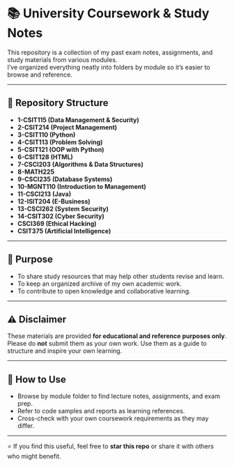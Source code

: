 # 📚 University Coursework & Study Notes

This repository is a collection of my past exam notes, assignments, and study materials from various modules.  
I’ve organized everything neatly into folders by module so it’s easier to browse and reference.

---

## 📂 Repository Structure

- **1-CSIT115 (Data Management & Security)**
- **2-CSIT214 (Project Management)**
- **3-CSIT110 (Python)**
- **4-CSIT113 (Problem Solving)**
- **5-CSIT121 (OOP with Python)**
- **6-CSIT128 (HTML)**
- **7-CSCI203 (Algorithms & Data Structures)**
- **8-MATH225**
- **9-CSCI235 (Database Systems)**
- **10-MGNT110 (Introduction to Management)**
- **11-CSCI213 (Java)**
- **12-ISIT204 (E-Business)**
- **13-CSCI262 (System Security)**
- **14-CSIT302 (Cyber Security)**
- **CSCI369 (Ethical Hacking)**
- **CSIT375 (Artificial Intelligence)**

---

## 🎯 Purpose
- To share study resources that may help other students revise and learn.  
- To keep an organized archive of my own academic work.  
- To contribute to open knowledge and collaborative learning.  

---

## ⚠️ Disclaimer
These materials are provided **for educational and reference purposes only**.  
Please do **not** submit them as your own work. Use them as a guide to structure and inspire your own learning.  

---

## 📖 How to Use
- Browse by module folder to find lecture notes, assignments, and exam prep.  
- Refer to code samples and reports as learning references.  
- Cross-check with your own coursework requirements as they may differ.  

---

⭐ If you find this useful, feel free to **star this repo** or share it with others who might benefit.
